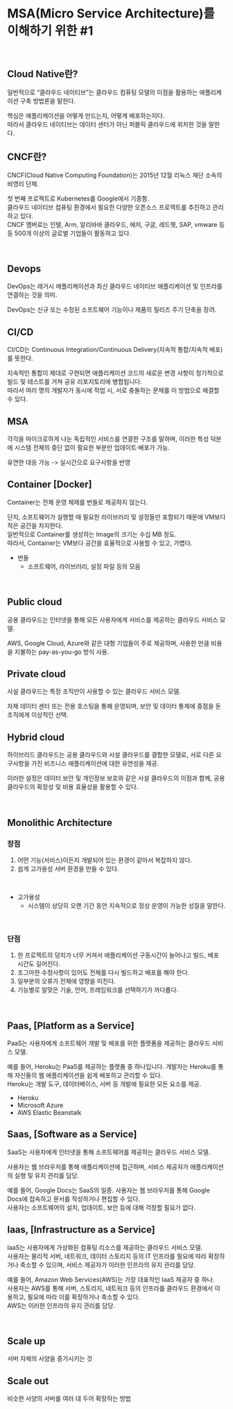 # MSA(Micro Service Architecture)를 이해하기 위한 #1

<br/>

## Cloud Native란?

일반적으로 “클라우드 네이티브”는 클라우드 컴퓨팅 모델의 이점을 활용하는 애플리케이션 구축 방법론을 말한다. <br/>

핵심은 애플리케이션을 어떻게 만드는지, 어떻게 배포하는지다. <br/>
따라서 클라우드 네이티브는 데이터 센터가 아닌 퍼블릭 클라우드에 위치한 것을 말한다. <br/>

## CNCF란?

CNCF(Cloud Native Computing Foundation)는 2015년 12월 리눅스 재단 소속의 비영리 단체. <br/>

첫 번째 프로젝트로 Kubernetes를 Google에서 기증함. <br/>
클라우드 네이티브 컴퓨팅 환경에서 필요한 다양한 오픈소스 프로젝트를 추진하고 관리하고 있다. <br/>
CNCF 멤버로는 인텔, Arm, 알리바바 클라우드, 에저, 구글, 레드헷, SAP, vmware 등등 500개 이상의 글로벌 기업들이 활동하고 있다. <br/>

<br/>

## Devops

DevOps는 레거시 애플리케이션과 최신 클라우드 네이티브 애플리케이션 및 인프라를 연결하는 것을 의미. <br/>

DevOps는 신규 또는 수정된 소프트웨어 기능이나 제품의 릴리즈 주기 단축을 장려. <br/>

## CI/CD

CI/CD는 Continuous Integration/Continuous Delivery(지속적 통합/지속적 배포)를 뜻한다. <br/>

지속적인 통합이 제대로 구현되면 애플리케이션 코드의 새로운 변경 사항이 정기적으로 빌드 및 테스트를 거쳐 공유 리포지토리에 병합됩니다. <br/>
따라서 여러 명의 개발자가 동시에 작업 시, 서로 충돌하는 문제를 이 방법으로 해결할 수 있다. <br/>

## MSA

각각을 마이크로하게 나눈 독립적인 서비스를 연결한 구조를 말하며, 이러한 특성 덕분에 시스템 전체의 중단 없이 필요한 부분만 업데이트·배포가 가능. <br/>

유연한 대응 가능 -> 실시간으로 요구사항을 반영 <br/>

## Container [Docker]

Container는 전체 운영 체제를 번들로 제공하지 않는다. <br/>

단지, 소프트웨어가 실행할 때 필요한 라이브러리 및 설정들만 포함되기 때문에 VM보다 적은 공간을 차지한다. <br/>
일반적으로 Container를 생성하는 Image의 크기는 수십 MB 정도. <br/>
따라서, Container는 VM보다 공간을 효율적으로 사용할 수 있고, 가볍다. <br/>

* 번들
    * 소프트웨어, 라이브러리, 설정 파일 등의 모음

<br/>

## Public cloud

공용 클라우드는 인터넷을 통해 모든 사용자에게 서비스를 제공하는 클라우드 서비스 모델. <br/>

AWS, Google Cloud, Azure와 같은 대형 기업들이 주로 제공하며, 사용한 만큼 비용을 지불하는 pay-as-you-go 방식 사용. <br/>

## Private cloud

사설 클라우드는 특정 조직만이 사용할 수 있는 클라우드 서비스 모델. <br/>

자체 데이터 센터 또는 전용 호스팅을 통해 운영되며, 보안 및 데이터 통제에 중점을 둔 조직에게 이상적인 선택. <br/>

## Hybrid cloud

하이브리드 클라우드는 공용 클라우드와 사설 클라우드를 결합한 모델로, 서로 다른 요구사항을 가진 비즈니스 애플리케이션에 대한 유연성을 제공. <br/>

이러한 설정은 데이터 보안 및 개인정보 보호와 같은 사설 클라우드의 이점과 함께, 공용 클라우드의 확장성 및 비용 효율성을 활용할 수 있다. <br/>

<br/>

## Monolithic Architecture

### 장점

1. 어떤 기능(서비스)이든지 개발되어 있는 환경이 같아서 복잡하지 않다.
2. 쉽게 고가용성 서버 환경을 만들 수 있다.

<br/>

* 고가용성
    * 시스템이 상당히 오랜 기간 동안 지속적으로 정상 운영이 가능한 성질을 말한다.

<br/>

### 단점

1. 한 프로젝트의 덩치가 너무 커져서 애플리케이션 구동시간이 늘어나고 빌드, 배포 시간도 길어진다.
2. 조그마한 수정사항이 있어도 전체를 다시 빌드하고 배포를 해야 한다.
3. 일부분의 오류가 전체에 영향을 미친다.
4. 기능별로 알맞은 기술, 언어, 프레임워크를 선택하기가 까다롭다.

<br/>

## Paas, [Platform as a Service]

PaaS는 사용자에게 소프트웨어 개발 및 배포를 위한 플랫폼을 제공하는 클라우드 서비스 모델. <br/>

예를 들어, Heroku는 PaaS를 제공하는 플랫폼 중 하나입니다. 개발자는 Heroku를 통해 자신들의 웹 애플리케이션을 쉽게 배포하고 관리할 수 있다. <br/>
Heroku는 개발 도구, 데이터베이스, 서버 등 개발에 필요한 모든 요소를 제공. <br/>

* Heroku
* Microsoft Azure
* AWS Elastic Beanstalk

## Saas, [Software as a Service]

SaaS는 사용자에게 인터넷을 통해 소프트웨어를 제공하는 클라우드 서비스 모델. <br/>

사용자는 웹 브라우저를 통해 애플리케이션에 접근하며, 서비스 제공자가 애플리케이션의 실행 및 유지 관리를 담당. <br/>

예를 들어, Google Docs는 SaaS의 일종. 사용자는 웹 브라우저를 통해 Google Docs에 접속하고 문서를 작성하거나 편집할 수 있다. <br/>
사용자는 소프트웨어의 설치, 업데이트, 보안 등에 대해 걱정할 필요가 없다. <br/>

## Iaas, [Infrastructure as a Service]

IaaS는 사용자에게 가상화된 컴퓨팅 리소스를 제공하는 클라우드 서비스 모델. <br/>
사용자는 물리적 서버, 네트워크, 데이터 스토리지 등의 IT 인프라를 필요에 따라 확장하거나 축소할 수 있으며,
서비스 제공자가 이러한 인프라의 유지 관리를 담당. <br/>

예를 들어, Amazon Web Services(AWS)는 가장 대표적인 IaaS 제공자 중 하나. <br/>
사용자는 AWS를 통해 서버, 스토리지, 네트워크 등의 인프라를 클라우드 환경에서 이용하고, 필요에 따라 이를 확장하거나 축소할 수 있다. <br/>
AWS는 이러한 인프라의 유지 관리를 담당. <br/>

<br/>

## Scale up

서버 자체의 사양을 증가시키는 것

## Scale out

비슷한 사양의 서버를 여러 대 두어 확장하는 방법